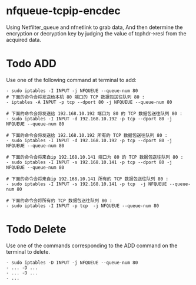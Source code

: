 # nfqueue-tcpip-encdec

Using Netfilter_queue and nfnetlink to grab data, And then determine the encryption or decryption key by judging the value of tcphdr->resl from the acquired data.
# Todo ADD
Use one of the following command at terminal to add:

    - sudo iptables -I INPUT -j NFQUEUE --queue-num 80
    # 下面的命令会将发送给本机 80 端口的 TCP 数据包送往队列 80 :
    - iptables -A INPUT -p tcp --dport 80 -j NFQUEUE --queue-num 80

    # 下面的命令会将发送给 192.168.10.192 端口为 80 的 TCP 数据包送往队列 80 :
    - sudo iptables -I INPUT -d 192.168.10.192 -p tcp --dport 80 -j NFQUEUE --queue-num 80

    # 下面的命令会将发送给 192.168.10.192 所有的 TCP 数据包送往队列 80 :
    - sudo iptables -I INPUT -d 192.168.10.192 -p tcp --dport 80 -j NFQUEUE --queue-num 80

    # 下面的命令会将来自ip 192.168.10.141 端口为 80 的 TCP 数据包送往队列 80 :
    - sudo iptables -I INPUT -s 192.168.10.141 -p tcp --dport 80 -j NFQUEUE --queue-num 80

    # 下面的命令会将来自ip 192.168.10.141 所有的 TCP 数据包送往队列 80 :
    - sudo iptables -I INPUT -s 192.168.10.141 -p tcp  -j NFQUEUE --queue-num 80

    # 下面的命令会将所有的 TCP 数据包送往队列 80 :
    - sudo iptables -I INPUT -p tcp  -j NFQUEUE --queue-num 80
# Todo Delete
Use one of the commands corresponding to the ADD command on the terminal to delete.

    - sudo iptables -D INPUT -j NFQUEUE --queue-num 80
    - ... -D ...
    - ... -D ...
    - ...


